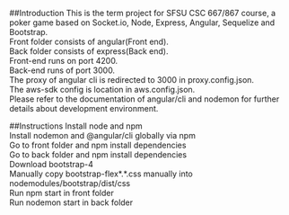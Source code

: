 ##Introduction
This is the term project for SFSU CSC 667/867 course, a poker game based on Socket.io, Node, Express, Angular, Sequelize and Bootstrap.<br/>
Front folder consists of angular(Front end).<br/>
Back folder consists of express(Back end).<br/>
Front-end runs on port 4200.<br/>
Back-end runs of port 3000.<br/>
The proxy of angular cli is redirected to 3000 in proxy.config.json.<br/>
The aws-sdk config is location in aws.config.json.<br/>
Please refer to the documentation of angular/cli and nodemon for further details about development environment.<br/>

##Instructions
Install node and npm<br/>
Install nodemon and @angular/cli globally via npm<br/>
Go to front folder and npm install dependencies<br/>
Go to back folder and npm install dependencies<br/>
Download bootstrap-4<br/>
Manually copy bootstrap-flex*.*.css manually into nodemodules/bootstrap/dist/css<br/>
Run npm start in front folder<br/>
Run nodemon start in back folder<br/>